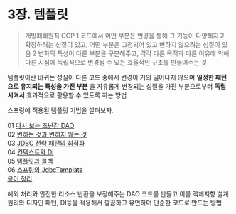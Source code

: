 
# 3장. 템플릿

>개방폐쇄원칙 OCP
> 1
> 코드에서 어떤 부분은 변경을 통해 그 기능이 다양해지고 확장하려는 성질이 있고,
> 어떤 부분은 고정되어 있고 변하지 않으려는 성질이 있음
> 2
> 변화의 특성이 다른 부분을 구분해주고,
> 각각 다른 목적과 다른 이유에 의해 다른 시점에 독립적으로 변경될 수 있는 효율적인 구조를 만들어주는 것


템플릿이란
바뀌는 성질이 다른 코드 중에서 변경이 거의 일어나지 않으며
**일정한 패턴으로 유지되는 특성을 가진 부분** 을 자유롭게 변경되는 성질을 가진 부분으로부터 **독립시켜서** 효과적으로 활용할 수 있도록 하는 방법

스프링에 적용된 템플릿 기법을 살펴보자.

01 [다시 보는 초난감 DAO](01.md)<br>
02 [변하는 것과 변하지 않는 것](02.md)<br>
03 [JDBC 전략 패턴의 최적화](03.md)<br>
04 [컨텍스트와 DI](04.md)<br>
05 [템플릿과 콜백](05.md)<br>
06 [스프링의 JdbcTemplate](06.md)<br>
[용어 정리](keyword.md)

예외 처리와 안전한 리소스 반환을 보장해주는 DAO 코드를 만들고 이를 객체지향 설계원리와 디자인 패턴, DI등을 적용해서 깔끔하고 유연하며 단순한 코드로 만드는 방법
